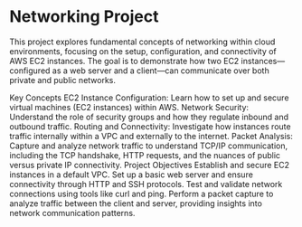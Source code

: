 # Networking Project 
This project explores fundamental concepts of networking within cloud environments, focusing on the setup, configuration, and connectivity of AWS EC2 instances. The goal is to demonstrate how two EC2 instances—configured as a web server and a client—can communicate over both private and public networks.

Key Concepts
EC2 Instance Configuration: Learn how to set up and secure virtual machines (EC2 instances) within AWS.
Network Security: Understand the role of security groups and how they regulate inbound and outbound traffic.
Routing and Connectivity: Investigate how instances route traffic internally within a VPC and externally to the internet.
Packet Analysis: Capture and analyze network traffic to understand TCP/IP communication, including the TCP handshake, HTTP requests, and the nuances of public versus private IP connectivity.
Project Objectives
Establish and secure EC2 instances in a default VPC.
Set up a basic web server and ensure connectivity through HTTP and SSH protocols.
Test and validate network connections using tools like curl and ping.
Perform a packet capture to analyze traffic between the client and server, providing insights into network communication patterns.
